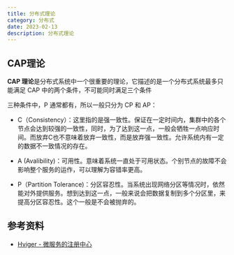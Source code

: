 ```yaml
---
title: 分布式理论
category: 分布式
date: 2023-02-13
description: 分布式理论
---
```


## CAP理论

**CAP 理论**是分布式系统中一个很重要的理论，它描述的是一个分布式系统最多只能满足 CAP 中的两个条件，不可能同时满足三个条件

三种条件中，P 通常都有，所以一般只分为 CP 和 AP：

- C（Consistency）：这里指的是强一致性。保证在一定时间内，集群中的各个节点会达到较强的一致性，同时，为了达到这一点，一般会牺牲一点响应时间。而放弃C也不意味着放弃一致性，而是放弃强一致性。允许系统内有一定的数据不一致情况的存在。

- A (Avalibility)：可用性。意味着系统一直处于可用状态。个别节点的故障不会影响整个服务的运作，可以理解为容错率更高。

- P（Partition Tolerance)：分区容忍性。当系统出现网络分区等情况时，依然能对外提供服务。想到达到这一点，一般来说会把数据复制到多个分区里，来提高分区容忍性。这个一般是不会被抛弃的。



## 参考资料

- [Hviger - 微服务的注册中心](https://www.cnblogs.com/zhaojinhui/p/16668436.html)